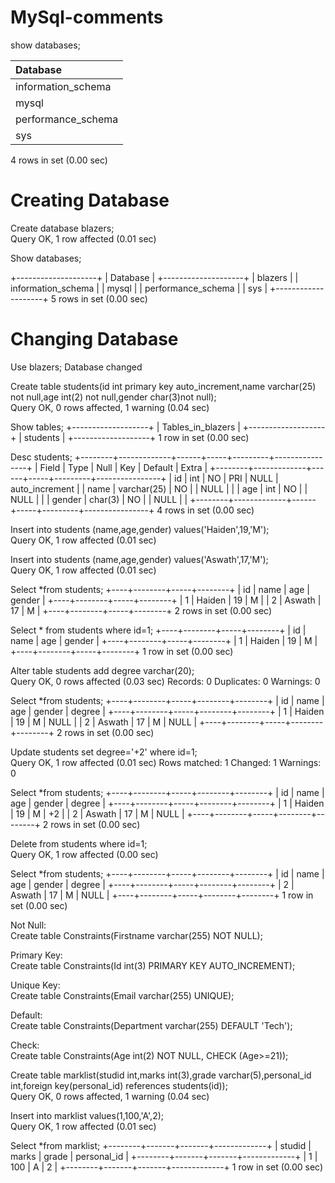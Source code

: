 # MySql-comments

show databases;


| Database           |
|:----| 
| information_schema |
| mysql              |
| performance_schema |
| sys                |
4 rows in set (0.00 sec)

<h1>Creating Database</h1>

Create database blazers;<br>
Query OK, 1 row affected (0.01 sec)

 Show databases;

+--------------------+
| Database           |
+--------------------+
| blazers            |
| information_schema |
| mysql              |
| performance_schema |
| sys                |
+--------------------+
5 rows in set (0.00 sec)

<h1>Changing Database</h1>

Use blazers;
  Database changed

Create table students(id int primary key auto_increment,name varchar(25) not null,age int(2) not null,gender char(3)not null);<br>
   Query OK, 0 rows affected, 1 warning (0.04 sec)


Show tables;
+-------------------+
| Tables_in_blazers |
+-------------------+
| students          |
+-------------------+
1 row in set (0.00 sec)


Desc students;
+--------+-------------+------+-----+---------+----------------+
| Field  | Type        | Null | Key | Default | Extra          |
+--------+-------------+------+-----+---------+----------------+
| id     | int         | NO   | PRI | NULL    | auto_increment |
| name   | varchar(25) | NO   |     | NULL    |                |
| age    | int         | NO   |     | NULL    |                |
| gender | char(3)     | NO   |     | NULL    |                |
+--------+-------------+------+-----+---------+----------------+
4 rows in set (0.00 sec)


Insert into students (name,age,gender) values('Haiden',19,'M');<br>
    Query OK, 1 row affected (0.01 sec)


Insert into students (name,age,gender) values('Aswath',17,'M');<br>
    Query OK, 1 row affected (0.01 sec)


Select *from students;
+----+--------+-----+--------+
| id | name   | age | gender |
+----+--------+-----+--------+
|  1 | Haiden |  19 | M      |
|  2 | Aswath |  17 | M      |
+----+--------+-----+--------+
2 rows in set (0.00 sec)


Select * from students where id=1;
+----+--------+-----+--------+
| id | name   | age | gender |
+----+--------+-----+--------+
|  1 | Haiden |  19 | M      |
+----+--------+-----+--------+
1 row in set (0.00 sec)


Alter table students add degree varchar(20);<br>
    Query OK, 0 rows affected (0.03 sec)
    Records: 0  Duplicates: 0  Warnings: 0


Select *from students;
+----+--------+-----+--------+--------+
| id | name   | age | gender | degree |
+----+--------+-----+--------+--------+
|  1 | Haiden |  19 | M      | NULL   |
|  2 | Aswath |  17 | M      | NULL   |
+----+--------+-----+--------+--------+
2 rows in set (0.00 sec)


Update students set degree='+2' where id=1;<br>
    Query OK, 1 row affected (0.01 sec)
    Rows matched: 1  Changed: 1  Warnings: 0


Select *from students;
+----+--------+-----+--------+--------+
| id | name   | age | gender | degree |
+----+--------+-----+--------+--------+
|  1 | Haiden |  19 | M      | +2     |
|  2 | Aswath |  17 | M      | NULL   |
+----+--------+-----+--------+--------+
2 rows in set (0.00 sec)


Delete from students where id=1;<br>
    Query OK, 1 row affected (0.00 sec)


Select *from students;
+----+--------+-----+--------+--------+
| id | name   | age | gender | degree |
+----+--------+-----+--------+--------+
|  2 | Aswath |  17 | M      | NULL   |
+----+--------+-----+--------+--------+
1 row in set (0.00 sec)


Not Null:<br>
      Create table Constraints(Firstname varchar(255) NOT NULL);


Primary Key:<br>
      Create table Constraints(Id int(3) PRIMARY KEY AUTO_INCREMENT);


Unique Key:<br>
      Create table Constraints(Email varchar(255) UNIQUE);


Default:<br>
      Create table Constraints(Department varchar(255) DEFAULT 'Tech');


Check:<br>
      Create table Constraints(Age int(2) NOT NULL, CHECK (Age>=21));


Create table marklist(studid int,marks int(3),grade varchar(5),personal_id int,foreign key(personal_id) references students(id));<br>
    Query OK, 0 rows affected, 1 warning (0.04 sec)


Insert into marklist values(1,100,'A',2);<br>
     Query OK, 1 row affected (0.01 sec)


Select *from marklist;
+--------+-------+-------+-------------+
| studid | marks | grade | personal_id |
+--------+-------+-------+-------------+
|      1 |   100 | A     |           2 |
+--------+-------+-------+-------------+
1 row in set (0.00 sec)

















  
